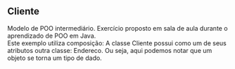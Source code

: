 ## Cliente

Modelo de POO intermediário. Exercício proposto em sala de aula durante o aprendizado de POO em Java. <br>
Este exemplo utiliza composição: A classe Cliente possui como um de seus atributos outra classe: Endereco. Ou seja, aqui podemos notar que um objeto se torna um tipo de dado.
